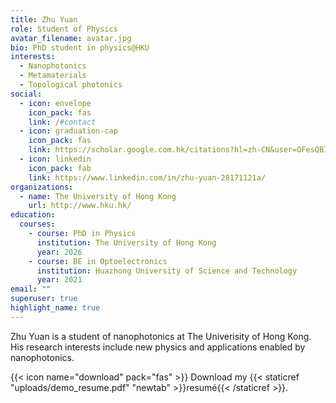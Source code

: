 ```yaml
---
title: Zhu Yuan
role: Student of Physics
avatar_filename: avatar.jpg
bio: PhD student in physics@HKU
interests:
  - Nanophotonics
  - Metamaterials
  - Topological photonics
social:
  - icon: envelope
    icon_pack: fas
    link: /#contact
  - icon: graduation-cap
    icon_pack: fas
    link: https://scholar.google.com.hk/citations?hl=zh-CN&user=OFesQBIAAAAJ
  - icon: linkedin
    icon_pack: fab
    link: https://www.linkedin.com/in/zhu-yuan-28171121a/
organizations:
  - name: The University of Hong Kong
    url: http://www.hku.hk/
education:
  courses:
    - course: PhD in Physics
      institution: The University of Hong Kong
      year: 2026
    - course: BE in Optoelectronics
      institution: Huazhong University of Science and Technology
      year: 2021
email: ""
superuser: true
highlight_name: true
---
```

Zhu Yuan is a student of nanophotonics at The Univerisity of Hong Kong. His research interests include new physics and applications enabled by nanophotonics.

{{< icon name="download" pack="fas" >}} Download my {{< staticref "uploads/demo_resume.pdf" "newtab" >}}resumé{{< /staticref >}}.
